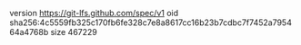 version https://git-lfs.github.com/spec/v1
oid sha256:4c5559fb325c170fb6fe328c7e8a8617cc16b23b7cdbc7f7452a795464a4768b
size 467229
